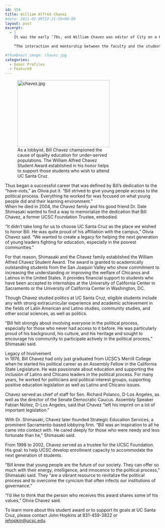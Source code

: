 ```yaml
---
id: 154
title: William Alfred Chavez
#date: 2011-02-09T22:21:50+00:00
layout: post
excerpt:
  - |
    It was the early ‘70s, and William Chavez was editor of City on a Hill Press student newspaper and active in the California farmworker organizing efforts.
    
    “The interaction and mentorship between the faculty and the students provided tremendous influence for a young man like my brother,” his sister Olivia Chavez said. “Think of it. He actually got Cesar Chavez to speak at the UCSC Arts & Lectures series.”

#thumbnail_image: chavez.jpg
categories:
  - Donor Profiles
  - Featured
---
```

<figure id="attachment_155" style="width: 300px" class="wp-caption alignright"><img class="size-medium wp-image-155" src="http://live-ucsc-giving.pantheonsite.io/wp-content/uploads/2017/08/chavez-300x218.jpg" alt="chavez.jpg" width="300" height="218" srcset="https://ucsc-giving.lndo.site/wp-content/uploads/2017/08/chavez-300x218.jpg 300w, https://ucsc-giving.lndo.site/wp-content/uploads/2017/08/chavez.jpg 400w" sizes="(max-width: 300px) 100vw, 300px" /><figcaption class="wp-caption-text">As a lobbyist, Bill Chavez championed the cause of quality education for under-served populations. The William Alfred Chavez Student Award established in his honor helps to support those students who wish to attend UC Santa Cruz.</figcaption></figure> 

Thus began a successful career that was defined by Bill’s dedication to the “have-nots,” as Olivia put it. “Bill strived to give young people access to the political process. Everything he worked for was focused on what young people did and their learning environment.”  
When he died in 2004, the Chavez family and his good friend Dr. Dale Shimasaki wanted to find a way to memorialize the dedication that Bill Chavez, a former UCSC Foundation Trustee, embodied.

“It didn’t take long for us to choose UC Santa Cruz as the place we wished to honor Bill. He was quite proud of his affiliation with the campus,” Olivia Chavez said. “We wanted to create a legacy for helping the next generation of young leaders fighting for education, especially in the poorest communities.”

For that reason, Shimasaki and the Chavez family established the William Alfred Chavez Student Award. The award is granted to academically outstanding students from the San Joaquin Valley who show commitment to increasing the understanding or improving the welfare of Chicanos and Latinos in the United States. It provides financial support to students who have been accepted to internships at the University of California Center in Sacramento or the University of California Center in Washington, DC.

Though Chavez studied politics at UC Santa Cruz, eligible students include any with strong extracurricular experience and academic achievement in the fields of Latin American and Latino studies, community studies, and other social sciences, as well as politics.

“Bill felt strongly about involving everyone in the political process, especially for those who never had access to it before. He was particularly proud of his background, his culture, and his heritage and sought to encourage his community to participate actively in the political process,” Shimasaki said.

Legacy of Involvement  
In 1976, Bill Chavez had only just graduated from UCSC’s Merrill College when he started his political career as an Assembly Fellow in the California State Legislature. He was passionate about education and supporting the inclusion of Latino and Chicano leaders in the political process. For many years, he worked for politicians and political interest groups, supporting positive education legislation as well as Latino and Chicano issues.

Chavez served as chief of staff for Sen. Richard Polanco, D-Los Angeles, as well as the director of the Senate Democratic Caucus. Assembly Speaker Fabian Núñez, D-Los Angeles, said that Chavez “left his imprint on a lot of important legislation.”

With Dr. Shimasaki, Chavez later founded Strategic Education Services, a prominent Sacramento-based lobbying firm. “Bill was an inspiration to all he came into contact with. He cared deeply for those who were needy and less fortunate than he,” Shimasaki said.

From 1998 to 2002, Chavez served as a trustee for the UCSC Foundation. His goal: to help UCSC develop enrollment capacity to accommodate the next generation of students.

“Bill knew that young people are the future of our society. They can offer so much with their energy, intelligence, and innocence to the political process,” Shimasaki said. They “are a vibrant resource to revitalize the political process and to overcome the cynicism that often infects our institutions of governance.”

“I’d like to think that the person who receives this award shares some of his values,” Olivia Chavez said.

To learn more about this student award or to support its goals at UC Santa Cruz, please contact John Hopkins at 831-459-3822 or <jehopkin@ucsc.edu>.